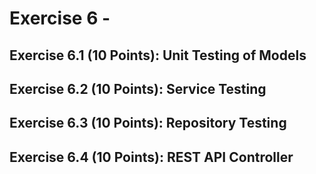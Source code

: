 # Exercise 6 - 

## Exercise 6.1 (10 Points): Unit Testing of Models

## Exercise 6.2 (10 Points): Service Testing

## Exercise 6.3 (10 Points): Repository Testing

## Exercise 6.4 (10 Points): REST API Controller